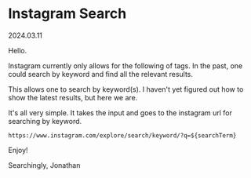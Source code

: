 # Instagram Search

2024.03.11

Hello.

Instagram currently only allows for the following of tags. In the past, one could search by keyword and find all the relevant results.

This allows one to search by keyword(s). I haven't yet figured out how to show the latest results, but here we are.

It's all very simple. It takes the input and goes to the instagram url for searching by keyword.

```
https://www.instagram.com/explore/search/keyword/?q=${searchTerm}
```

Enjoy!

Searchingly,
Jonathan
